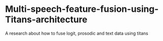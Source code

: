 # Multi-speech-feature-fusion-using-Titans-architecture
A research about how to fuse logit, prosodic and text data using titans
